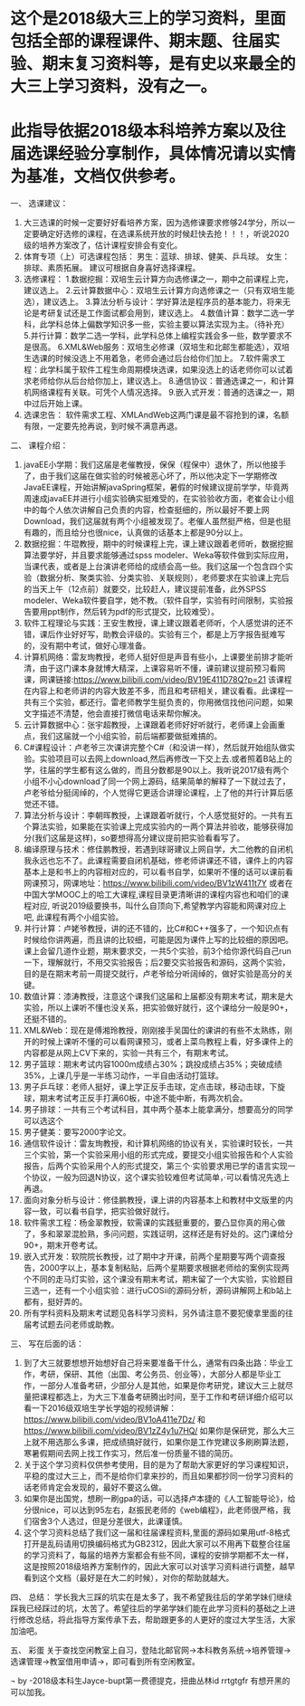# 这个是2018级大三上的学习资料，里面包括全部的课程课件、期末题、往届实验、期末复习资料等，是有史以来最全的大三上学习资料，没有之一。

# 此指导依据2018级本科培养方案以及往届选课经验分享制作，具体情况请以实情为基准，文档仅供参考。

一、	选课建议：
1)	大三选课的时候一定要好好看培养方案，因为选修课要求修够24学分，所以一定要确定好选修的课程，在选课系统开放的时候赶快去抢！！！，听说2020级的培养方案改了，估计课程安排会有变化。
2)	体育专项（上）可选课程包括：
男生：蓝球、排球、健美、乒乓球。
女生：排球、素质拓展。
建议可根据自身喜好选择课程。
3)	选修课程：
1.数据挖掘：双培生云计算方向选修课之一，期中之前课程上完，建议选上。
2.云计算数据中心：双培生云计算方向选修课之一（只有双培生能选），建议选上。
3.算法分析与设计：学好算法是程序员的基本能力，将来无论是考研复试还是工作面试都会用到，建议选上。
4.数值计算：数学二选一学科，此学科总体上偏数学知识多一些，实验主要以算法实现为主。（待补充）
5.并行计算：数学二选一学科，此学科总体上编程实践会多一些，数学要求不是很高。
6.XML&Web服务：双培生必修课（双培生和北邮生都能选），双培生选课的时候没选上不用着急，老师会通过后台给你们加上。
7.软件需求工程：此学科属于软件工程生命周期模块选课，如果没选上的话老师你可以试着求老师给你从后台给你加上，建议选上。
8.通信协议：普通选课之一，和计算机网络课程有关联。可凭个人情况选择。
9.嵌入式开发：普通的选课之一，期中过后开始上课。
4)	选课忠告：
软件需求工程、XMLAndWeb这两门课是最不容抢到的课，名额有限，一定要先抢再说，到时候不满意再退。

二、	课程介绍：
1)	javaEE小学期：我们这届是老催教授，保保（程保中）退休了，所以他接手了，由于我们这届在做实验的时候被恶心坏了，所以他决定下一学期修改JavaEE课程，开始讲解javaSpring框架，暑假的时候建议提前学学，毕竟两周速成javaEE并进行小组实验确实挺难受的，在实验验收方面，老崔会让小组中的每个人依次讲解自己负责的内容，检查挺细的，所以最好不要上网Download，我们这届就有两个小组被发现了。老催人虽然挺严格，但是也挺有趣的，而且给分也很nice，认真做的话基本上都是90分以上。
2)	数据挖掘：牛琨教授，期中的时候课程上完，课上建议跟着老师听，数据挖掘算法要学好，并且要求能够通过spss modeler、Weka等软件做到实际应用，当课代表，或者是上台演讲老师给的成绩会高一些。我们这届一个包含四个实验（数据分析、聚类实验、分类实验、关联规则），老师要求在实验课上完后的当天上午（12点前）就要交，比较赶人，建议提前准备，此外SPSS modeler、Weka软件要自学，她不教。（软件自学，实验有时间限制，实验报告要用ppt制作，然后转为pdf的形式提交，比较难受）。
3)	软件工程理论与实践：王安生教授，课上建议跟着老师听，个人感觉讲的还不错，课后作业好好写，助教会评级的。实验有三个，都是上万字报告挺难写的，没有期中考试，做好心理准备。
4)	计算机网络：雷友珣教授，老师人挺好但是声音有些小，上课要坐前排才能听清，由于这门课本身就博大精深，上课容易听不懂，课前建议提前预习看网课，网课链接:https://www.bilibili.com/video/BV19E411D78Q?p=21 该课程在内容上和老师讲的内容大致差不多，而且和考研相关，建议看看。此课程一共有三个实验，都还行。雷老师教学生挺负责的，你用微信找他问问题，如果文字描述不清楚，他会直接打微信电话来帮你解决。
5)	云计算数据中心：张宇超教授，上课跟着老师好好听就行，老师课上会画重点，我们这届就一个小组实验，前后端都要做挺难搞的。
6)	C#课程设计：卢老爷三次课讲完整个C#（和没讲一样），然后就开始组队做实验。实验项目可以去网上download,然后再修改一下交上去.或者照着B站上的学，往届的学生都有这么做的，而且分数都是90以上。我听说2017级有两个小组不小心download了同一个网上源码，结果简单的解释了一下就过去了，卢老爷给分挺阔绰的，个人觉得它更适合讲理论课程，上了他的并行计算后感觉还不错。
7)	算法分析与设计：李朝晖教授，上课跟着听就行，个人感觉挺好的。一共有五个算法实验，如果能在实验课上完成实验内的一两个算法并验收，能够获得加分(我们这届是这样)，so要想得高分建议提前把实验看看写了。
8)	编译原理与技术：修佳鹏教授，若遇到球哥建议上网自学，大二他教的自闭机我永远也忘不了。此课程需要自闭机基础，修老师讲课还不错，课件上的内容基本上是和书上的内容相对应的，可以看书自学，如果听不懂的话可以课前看网课预习，网课地址：https://www.bilibili.com/video/BV1zW411t7Y 或者在中国大学MOOC上的哈工大课程,课程目录更清晰讲的课程内容也和咱们的课程对应, 听说2019级要换书，叫什么自顶向下,希望教学内容能和网课对应上吧, 此课程有两个小组实验。
9)	并行计算：卢姥爷教授，讲的还不错的，比C#和C++强多了，一个知识点有时候给你讲两遍，而且讲的比较细，可能是因为课件上写的比较细的原因吧。课上会留几道作业题，期末要求交，一共5个实验，前3个给你源代码自己run一下，理解就行，不用交实验报告；后2要交实验报告和源码，这两个实验，目的是在期末考前一周提交就行，卢老爷给分听阔绰的，做好实验是高分的关键。
10)	数值计算：漆涛教授，注意这个课我们这届和上届都没有期末考试，期末是大实验，所以上课听不懂也没关系，把实验做好就行，这个课给分一般是90+，还挺不错的。
11)	XML&Web：现在是傅湘玲教授，刚刚接手吴国仕的课讲的有些不太熟练，刚开的时候上课听不懂的可以看网课预习，或者上菜鸟教程上看，好多课件上的内容都是从网上CV下来的，实验一共有三个，有期末考试。
12)	男子篮球：期末考试内容1000m成绩占30%；跳投成绩占35%；突破成绩35%，上课几乎是一半练习动作，一半自由活动打篮球。
13)	男子乒乓球：老师人挺好，课上学正反手击球，定点击球，移动击球，下旋球，期末考试考正反手打满60板，中途不能中断，有两次机会。
14)	男子排球：一共有三个考试科目，其中两个基本上能拿满分，想要高分的同学可以选这个
15)	男子健美：要写2000字论文。
16)	通信软件设计：雷友珣教授，和计算机网络的协议有关，实验课时较长，一共三个实验，第一个实验采用小组的形式完成，要提交小组实验报告和个人实验报告，后两个实验采用个人的形式提交，第三个·实验要求用已学的语言实现一个协议，一般为回退N协议，这个课实验较难但考试简单，·可以看情况先选上再退。
17)	面向对象分析与设计：修佳鹏教授，课上讲的内容基本上和教材中文版里的内容一致，可以看书自学，把实验做好就行。
18)	软件需求工程：杨金翠教授，软需课的实践挺重要的，要凸显你真的用心做了，多和翠翠混脸熟，多问问题，实践证明，这样还是有好处的。这门课给分90+，期末开卷考试。
19)	嵌入式开发：软院院长教授，过了期中才开课，前两个星期要写两个调查报告，2000字以上，基本复制粘贴，后两个星期要求根据老师给的案例实现两个不同的走马灯实验，这个课没有期末考试，期末留了一个大实验，实验题目三选一，还有一个小组实验：进行uCOSii的源码分析，源码讲解网上和b站上都有，挺好弄的。
20)	所有学科资料及期末考试题见各科学习资料，另外请注意不要犯傻拿里面的往届考试题去问老师或助教。

三、	写在后面的话：
1)	到了大三就要想想开始想好自己将来要准备干什么，通常有四条出路：毕业工作，考研，保研、其他（出国、考公务员、创业等），大部分人都是毕业工作，一部分人准备考研，少部分人是其他，如果是你考研党，建议大三上就尽量把课程都选上，为大三下准备考研腾出时间，至于工作和考研详细介绍可以看一下2016级双培生学长学姐的视频讲解：https://www.bilibili.com/video/BV1oA411e7Dz/
和 https://www.bilibili.com/video/BV1zZ4y1u7HQ/ 如果你是保研党，那么大三上就不用选那么多课，把成绩搞好就行，如果你是工作党建议多刷刷算法题，寒暑假期间去网上找工作实习，然后准一份质量不错的简历。
2)	关于这个学习资料仅供参考使用，目的是为了帮助大家更好的学习课程知识，平稳的度过大三上，而不是给你们拿来抄的，而且如果都抄同一份学习资料的话老师肯定会发现的，最好不要这么做。
3)	如果你是出国党，想刷一刷gpa的话，可以选择卢本捷的《人工智能导论》，给分很nice，可以达到95左右，赵振民老师的《web编程》，此老师很严格，我们宿舍3个人选过，但是分差很大，此课谨慎。
4)	这个学习资料总结了我们这一届和往届课程资料,里面的源码如果用utf-8格式打开是乱码请用切换编码格式为GB2312，因此大家可以不用再下载整合往届的学习资料了，每届的培养方案都会有些不同，课程的安排学期都不太一样，这是按照2018级培养方案制作的，因此大家可以对该学习资料进行调整，越早看到这个文档（最好是在大二的时候），对你的帮助就越大。

四、	总结：
学长我大三踩的坑实在是太多了，我不希望我往后的学弟学妹们继续踩我已经踩过的坑，太苦了。希望往后的学弟学妹们能在此学习资料的基础之上进行修改总结，将此指导方案传承下去，帮助跟更多的人更好的度过大学生活，大家加油吧。

五、	彩蛋
关于查找空闲教室上自习，登陆北邮官网->本科教务系统->培养管理->选课管理->教室借用申请->，即可看到所有空闲教室。

¬ by -2018级本科生Jayce-bupt第一费德提克，扭曲丛林id rrtgtgfr 有想开黑的可以加我。
